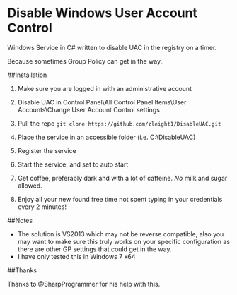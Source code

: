 # Disable Windows User Account Control
Windows Service in C# written to disable UAC in the registry on a timer.

Because sometimes Group Policy can get in the way..

##Installation

1. Make sure you are logged in with an administrative account

2. Disable UAC in Control Panel\All Control Panel Items\User Accounts\Change User Account Control settings

3. Pull the repo `git clone https://github.com/zleight1/DisableUAC.git`

4. Place the service in an accessible folder (i.e. C:\DisableUAC)

5. Register the service

6. Start the service, and set to auto start

7. Get coffee, preferably dark and with a lot of caffeine. *No* milk and sugar allowed.

8. Enjoy all your new found free time not spent typing in your credentials every 2 minutes!

##Notes

- The solution is VS2013 which may not be reverse compatible, also you may want to make sure this truly works on your specific configuration as there are other GP settings that could get in the way.
- I have only tested this in Windows 7 x64

##Thanks

Thanks to @SharpProgrammer for his help with this.